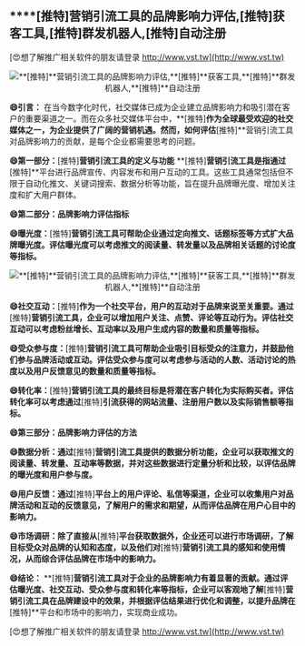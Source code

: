 ## ****[推特]**营销引流工具的品牌影响力评估,**[推特]**获客工具,**[推特]**群发机器人,**[推特]**自动注册**

[😍想了解推广相关软件的朋友请登录 http://www.vst.tw](http://www.vst.tw)

 <center><img src="https://vst.tw/MP4/tuiguang/png/3.png" alt="**[推特]**营销引流工具的品牌影响力评估,**[推特]**获客工具,**[推特]**群发机器人,**[推特]**自动注册"></center>

**😄引言：**
在当今数字化时代，社交媒体已成为企业建立品牌影响力和吸引潜在客户的重要渠道之一。而在众多社交媒体平台中，**[推特]**作为全球最受欢迎的社交媒体之一，为企业提供了广阔的营销机遇。然而，如何评估**[推特]**营销引流工具对品牌影响力的贡献，是每个企业都需要思考的问题。

**😄第一部分：**[推特]**营销引流工具的定义与功能**
**[推特]**营销引流工具是指通过**[推特]**平台进行品牌宣传、内容发布和用户互动的工具。这些工具通常包括但不限于自动化推文、关键词搜索、数据分析等功能，旨在提升品牌曝光度、增加关注度和扩大用户群体。

**😄第二部分：品牌影响力评估指标**

**😄曝光度：**[推特]**营销引流工具可帮助企业通过定向推文、话题标签等方式扩大品牌曝光度。评估曝光度可以考虑推文的阅读量、转发量以及品牌相关话题的讨论度等指标。**

 <center><img src="https://vst.tw/MP4/tuiguang/png/4.png" alt="**[推特]**营销引流工具的品牌影响力评估,**[推特]**获客工具,**[推特]**群发机器人,**[推特]**自动注册"></center>

**😄社交互动：**[推特]**作为一个社交平台，用户的互动对于品牌来说至关重要。通过**[推特]**营销引流工具，企业可以增加用户关注、点赞、评论等互动行为。评估社交互动可以考虑粉丝增长、互动率以及用户生成内容的数量和质量等指标。**

**😄受众参与度：**[推特]**营销引流工具可帮助企业吸引目标受众的注意力，并鼓励他们参与品牌活动或互动。评估受众参与度可以考虑参与活动的人数、活动讨论的热度以及用户反馈意见的数量和质量等指标。**

**😄转化率：**[推特]**营销引流工具的最终目标是将潜在客户转化为实际购买者。评估转化率可以考虑通过**[推特]**引流获得的网站流量、注册用户数以及实际销售额等指标。**

**😄第三部分：品牌影响力评估的方法**

**😄数据分析：通过**[推特]**营销引流工具提供的数据分析功能，企业可以获取推文的阅读量、转发量、互动率等数据，并对这些数据进行定量分析和比较，以评估品牌的曝光度和用户参与度。**

**😄用户反馈：通过**[推特]**平台上的用户评论、私信等渠道，企业可以收集用户对品牌活动和互动的反馈意见，了解用户的需求和期望，从而评估品牌在用户心目中的影响力。**

**😄市场调研：除了直接从**[推特]**平台获取数据外，企业还可以进行市场调研，了解目标受众对品牌的认知和态度，以及他们对**[推特]**营销引流工具的感知和使用情况，从而综合评估品牌在市场中的影响力。**

**😄结论：**
**[推特]**营销引流工具对于企业的品牌影响力有着显著的贡献。通过评估曝光度、社交互动、受众参与度和转化率等指标，企业可以客观地了解**[推特]**营销引流工具在品牌建设中的效果，并根据评估结果进行优化和调整，以提升品牌在**[推特]**平台和市场中的影响力，实现商业成功。

[😍想了解推广相关软件的朋友请登录 http://www.vst.tw](http://www.vst.tw)



